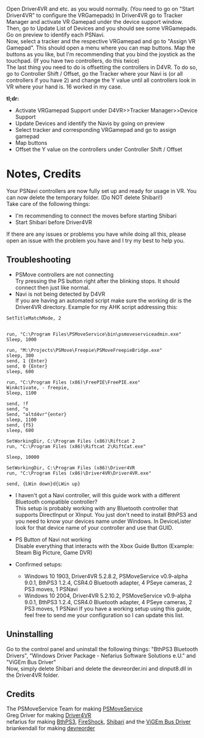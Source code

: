 Open Driver4VR and etc. as you would normally. (You need to go on "Start Driver4VR" to configure the VRGamepads)
In Driver4VR go to Tracker Manager and activate VR Gamepad under the device support window.  
Then, go to Update List of Devices and you should see some VRGamepads. Go on preview to identify each PSNavi.  
Now, select a tracker and the respective VRGamepad and go to "Assign VR Gamepad". This should open a menu where you can map buttons. Map the buttons as you like, but I'm recommending that you bind the joystick as the touchpad. (If you have two controllers, do this twice)  
The last thing you need to do is offsetting the controllers in D4VR. To do so, go to Controller Shift / Offset, go the Tracker where your Navi is (or all controllers if you have 2) and change the Y value until all controllers look in VR where your hand is. 16 worked in my case.  

**tl;dr:**
* Activate VRGamepad Support under D4VR>>Tracker Manager>>Device Support
* Update Devices and identify the Navis by going on preview
* Select tracker and corresponding VRGamepad and go to assign gamepad
* Map buttons
* Offset the Y value on the controllers under Controller Shift / Offset
# Notes, Credits
Your PSNavi controllers are now fully set up and ready for usage in VR. You can now delete the temporary folder. (Do NOT delete Shibari!)  
Take care of the following things:
* I'm recommending to connect the moves before starting Shibari
* Start Shibari before Driver4VR  

If there are any issues or problems you have while doing all this, please open an issue with the problem you have and I try my best to help you.  

## Troubleshooting
* PSMove controllers are not connecting  
Try pressing the PS button right after the blinking stops. It should connect then just like normal.
* Navi is not being detected by D4VR  
If you are having an automated script make sure the working dir is the Driver4VR directory.
Example for my AHK script addressing this:  
```
SetTitleMatchMode, 2


run, "C:\Program Files\PSMoveService\bin\psmoveserviceadmin.exe"
Sleep, 1000

run, "M:\Projects\PSMove\Freepie\PSMoveFreepieBridge.exe"
sleep, 300
send, 1 {Enter}
send, 0 {Enter}
sleep, 600

run, "C:\Program Files (x86)\FreePIE\FreePIE.exe"
WinActivate, - freepie, 
Sleep, 1100

send, !f                     
send, ^o
Send, "altd4vr"{enter}
sleep, 1100
send, {f5}
sleep, 600

SetWorkingDir, C:\Program Files (x86)\Riftcat 2
run, "C:\Program Files (x86)\Riftcat 2\RiftCat.exe"

Sleep, 10000

SetWorkingDir, C:\Program Files (x86)\Driver4VR
run, "C:\Program Files (x86)\Driver4VR\Driver4VR.exe"

send, {LWin down}d{LWin up}

```

* I haven't got a Navi controller, will this guide work with a different Bluetooth compatible controller?  
This setup is probably working with any Bluetooth controller that supports DirectInput or XInput. You just don't need to install BthPS3 and you need to know your devices name under Windows. In DeviceLister look for that device name of your controller and use that GUID.

* PS Button of Navi not working  
Disable everything that interacts with the Xbox Guide Button (Example: Steam Big Picture, Game DVR)

* Confirmed setups:  
    * Windows 10 1903, Driver4VR 5.2.8.2, PSMoveService v0.9-alpha 9.0.1, BthPS3 1.2.4, CSR4.0 Bluetooth adapter, 4 PSeye cameras, 2 PS3 moves, 1 PSNavi
    * Windows 10 2004, Driver4VR 5.2.10.2, PSMoveService v0.9-alpha 9.0.1, BthPS3 1.2.4, CSR4.0 Bluetooth adapter, 4 PSeye cameras, 2 PS3 moves, 1 PSNavi
If you have a working setup using this guide, feel free to send me your configuration so I can update this list.
## Uninstalling
Go to the control panel and uninstall the following things: "BthPS3 Bluetooth Drivers", "Windows Driver Package - Nefarius Software Solutions e.U." and "ViGEm Bus Driver"  
Now, simply delete Shibari and delete the devreorder.ini and dinput8.dll in the Driver4VR folder.

## Credits
The PSMoveService Team for making [PSMoveService](https://github.com/psmoveservice/PSMoveService)  
Greg Driver for making [Driver4VR](https://www.driver4vr.com/)  
nefarius for making [BthPS3](https://github.com/ViGEm/BthPS3), [FireShock](https://github.com/ViGEm/FireShock), [Shibari](https://github.com/ViGEm/Shibari) and the [ViGEm Bus Driver](https://github.com/ViGEm/ViGEmBus)  
briankendall for making [devreorder](https://github.com/briankendall/devreorder)
